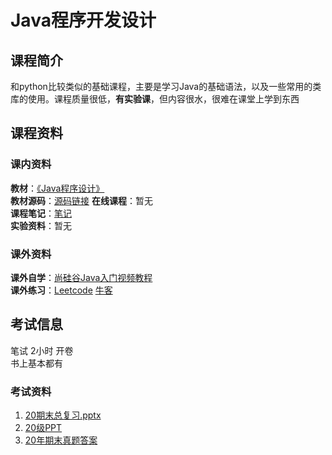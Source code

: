 # Java程序开发设计
## 课程简介
和python比较类似的基础课程，主要是学习Java的基础语法，以及一些常用的类库的使用。课程质量很低，**有实验课**，但内容很水，很难在课堂上学到东西  
## 课程资料
### 课内资料
**教材**：[《Java程序设计》]()  
**教材源码**：[源码链接]()
**在线课程**：暂无  
**课程笔记**：[笔记]()  
**实验资料**：暂无
### 课外资料
**课外自学**：[尚硅谷Java入门视频教程](https://www.bilibili.com/video/BV1Kb411W75N?spm_id_from=333.999.0.0)  
**课外练习**：[Leetcode](https://leetcode.cn) [牛客](https://www.nowcoder.com/)
## 考试信息
笔试 2小时 开卷  
书上基本都有  
### 考试资料
1. [20期末总复习.pptx]()  
2. [20级PPT]()  
3. [20年期末真题答案]()  